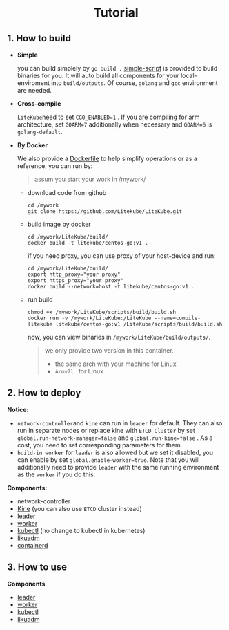 <h1 align="center">Tutorial</h1>

## 1. How to build

* **Simple**

    you can build  simplely by `go build .` [simple-script](https://github.com/Litekube/LiteKube/blob/main/scripts/build/build.sh) is provided to build binaries for you. It will auto build all components for your local-enviroment into `build/outputs`. Of course, `golang` and `gcc` environment are needed.

* **Cross-compile**

    `LiteKube`need to set `CGO_ENABLED=1` . If you are compiling for arm architecture, set `GOARM=7` additionally when necessary and `GOARM=6` is `golang-default`.

* **By Docker**

    We also provide a [Dockerfile](https://github.com/Litekube/LiteKube/blob/main/build/Dockerfile) to help simplify operations or as a reference, you can run by:

    > assum you start your work in /mywork/

    * download code from github

        ```shell
        cd /mywork
        git clone https://github.com/Litekube/LiteKube.git 
        ```

    * build image by docker

        ```shell
        cd /mywork/LiteKube/build/
        docker build -t litekube/centos-go:v1 .
        ```

        if you need proxy, you can use proxy of your host-device and run:

        ```shell
        cd /mywork/LiteKube/build/
        export http_proxy="your proxy"
        export https_proxy="your proxy"
        docker build --network=host -t litekube/centos-go:v1 .
        ```

    * run build

        ```shell
        chmod +x /mywork/LiteKube/scripts/build/build.sh
        docker run -v /mywork/LiteKube:/LiteKube --name=compile-litekube litekube/centos-go:v1 /LiteKube/scripts/build/build.sh
        ```
        now, you can view binaries in `/mywork/LiteKube/build/outputs/`. 
        
        > we only provide two version in this container. 
        >
        > * the same arch with your machine for Linux
        > * `Armv7l ` for Linux

## 2. How to deploy

**Notice:** 

* `network-controller`and `kine` can run in `leader` for default. They can also run in separate nodes or replace kine with `ETCD Cluster` by set `global.run-network-manager=false` and `global.run-kine=false` . As a cost, you need to set corresponding parameters for them.
*  `build-in worker` for `leader` is also allowed but we set it disabled, you can enable by set `global.enable-worker=true`. Note that you will additionally need to provide `leader` with the same running environment as the `worker` if you do this.

**Components:**

* network-controller
* [Kine](https://github.com/Litekube/kine) (you can also use `ETCD` cluster instead)
* [leader](leader/deploy.md)
* [worker](worker/deploy.md)
* [kubectl](kubectl/deploy.md) (no change to kubectl in kubernetes)
* [likuadm](likuadm/deploy.md)
* [containerd](containerd/deploy.md)

## 3. How to use

**Components**

* [leader](leader/usage.md)
* [worker](worker/usage.md)
* [kubectl](https://github.com/kubernetes/kubectl)
* [likuadm](likuadm/usage.md)
